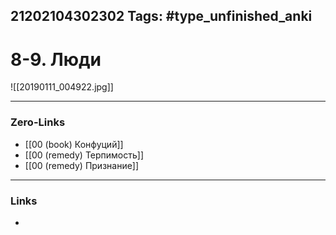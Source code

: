 21202104302302
Tags: #type_unfinished_anki 
---
# 8-9. Люди

![[20190111_004922.jpg]]

---
### Zero-Links
- [[00 (book) Конфуций]]
- [[00 (remedy) Терпимость]]
- [[00 (remedy) Признание]]
---	
### Links
-
